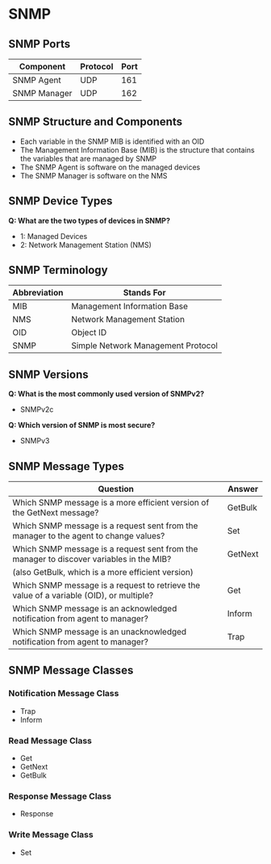 # SNMP 

## SNMP Ports

| Component        | Protocol | Port |
|------------------|----------|------|
| SNMP Agent       | UDP      | 161  |
| SNMP Manager     | UDP      | 162  |

## SNMP Structure and Components

- Each variable in the SNMP MIB is identified with an OID  
- The Management Information Base (MIB) is the structure that contains the variables that are managed by SNMP  
- The SNMP Agent is software on the managed devices  
- The SNMP Manager is software on the NMS  

## SNMP Device Types

**Q: What are the two types of devices in SNMP?**  
- 1: Managed Devices  
- 2: Network Management Station (NMS)  

## SNMP Terminology

| Abbreviation | Stands For                         |
|--------------|------------------------------------|
| MIB          | Management Information Base        |
| NMS          | Network Management Station         |
| OID          | Object ID                          |
| SNMP         | Simple Network Management Protocol |

## SNMP Versions

**Q: What is the most commonly used version of SNMPv2?**  
- SNMPv2c

**Q: Which version of SNMP is most secure?**  
- SNMPv3
  
## SNMP Message Types

| Question                                                                                       | Answer      |
|------------------------------------------------------------------------------------------------|-------------|
| Which SNMP message is a more efficient version of the GetNext message?                        | GetBulk     |
| Which SNMP message is a request sent from the manager to the agent to change values?          | Set         |
| Which SNMP message is a request sent from the manager to discover variables in the MIB?       | GetNext     |
| (also GetBulk, which is a more efficient version)                                             |             |
| Which SNMP message is a request to retrieve the value of a variable (OID), or multiple?       | Get         |
| Which SNMP message is an acknowledged notification from agent to manager?                     | Inform      |
| Which SNMP message is an unacknowledged notification from agent to manager?                   | Trap        |
## SNMP Message Classes

### Notification Message Class
- Trap  
- Inform  

### Read Message Class
- Get  
- GetNext  
- GetBulk  

### Response Message Class
- Response  

### Write Message Class
- Set  

